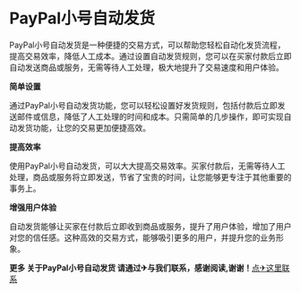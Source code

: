 # PayPal小号自动发货

PayPal小号自动发货是一种便捷的交易方式，可以帮助您轻松自动化发货流程，提高交易效率，降低人工成本。通过设置自动发货规则，您可以在买家付款后立即自动发送商品或服务，无需等待人工处理，极大地提升了交易速度和用户体验。

**简单设置**

通过PayPal小号自动发货功能，您可以轻松设置好发货规则，包括付款后立即发送邮件或信息，降低了人工处理的时间和成本。只需简单的几步操作，即可实现自动发货功能，让您的交易更加便捷高效。

**提高效率**

使用PayPal小号自动发货，可以大大提高交易效率。买家付款后，无需等待人工处理，商品或服务将立即发送，节省了宝贵的时间，让您能够更专注于其他重要的事务上。

**增强用户体验**

自动发货能够让买家在付款后立即收到商品或服务，提升了用户体验，增加了用户对您的信任感。这种高效的交易方式，能够吸引更多的用户，并提升您的业务形象。

**更多 关于PayPal小号自动发货 请通过✈与我们联系，感谢阅读,谢谢！**[点✈这里联系](https://111.k02.cc)